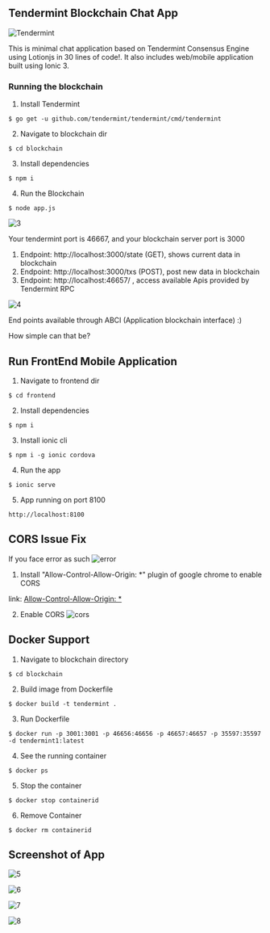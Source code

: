 ## Tendermint Blockchain Chat App
![Tendermint](http://www.peerity.io/images/Tendermint-logo2.png)

This is minimal chat application based on Tendermint Consensus Engine using Lotionjs in 30 lines of code!. It also includes web/mobile application built using Ionic 3.

### Running the blockchain
1. Install Tendermint
```
$ go get -u github.com/tendermint/tendermint/cmd/tendermint
```
2. Navigate to blockchain dir 
```
$ cd blockchain
```
3. Install dependencies 
```
$ npm i 
```
4. Run the Blockchain
``` 
$ node app.js
```

![3](img/3.png)

Your tendermint port is 46667, and your blockchain server port is 3000

1. Endpoint: http://localhost:3000/state (GET), shows current data in blockchain
2. Endpoint: http://localhost:3000/txs (POST), post new data in blockchain
3. Endpoint: http://localhost:46657/ , access available Apis provided by Tendermint RPC 

![4](img/4.png)

End points available through ABCI (Application blockchain interface) :)

How simple can that be?

## Run FrontEnd Mobile Application
1. Navigate to frontend dir
```
$ cd frontend
```
2. Install dependencies
```
$ npm i
```
3. Install ionic cli 
```
$ npm i -g ionic cordova
```
4. Run the app
```
$ ionic serve
```
5. App running on port 8100
```
http://localhost:8100
```
## CORS Issue Fix 
If you face error as such 
![error](img/error.png)

1. Install "Allow-Control-Allow-Origin: *" plugin of google chrome to enable CORS

link: [Allow-Control-Allow-Origin: *](https://chrome.google.com/webstore/detail/allow-control-allow-origi/nlfbmbojpeacfghkpbjhddihlkkiljbi?hl=en)

2. Enable CORS 
![cors](img/cors.png)

## Docker Support 
1. Navigate to blockchain directory
```
$ cd blockchain
```
2. Build image from Dockerfile
```
$ docker build -t tendermint .
```
3. Run Dockerfile
```
$ docker run -p 3001:3001 -p 46656:46656 -p 46657:46657 -p 35597:35597 -d tendermint1:latest
```
4. See the running container
```
$ docker ps
```
5. Stop the container
```
$ docker stop containerid
``` 
6. Remove Container
```
$ docker rm containerid
```
## Screenshot of App

![5](img/5.png)


![6](img/6.png)


![7](img/7.png)


![8](img/8.png)
